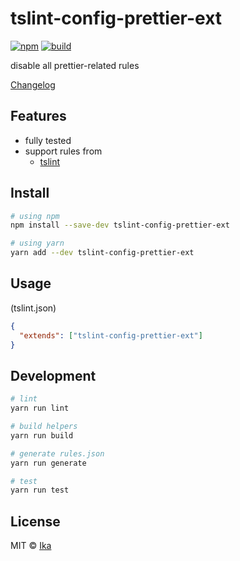 # tslint-config-prettier-ext

[![npm](https://img.shields.io/npm/v/tslint-config-prettier-ext.svg)](https://www.npmjs.com/package/tslint-config-prettier-ext)
[![build](https://img.shields.io/travis/ikatyang/tslint-config-prettier-ext/master.svg)](https://travis-ci.org/ikatyang/tslint-config-prettier-ext/builds)

disable all prettier-related rules

[Changelog](https://github.com/ikatyang/tslint-config-prettier-ext/blob/master/CHANGELOG.md)

## Features

- fully tested
- support rules from
  - [tslint](https://github.com/palantir/tslint)

## Install

```sh
# using npm
npm install --save-dev tslint-config-prettier-ext

# using yarn
yarn add --dev tslint-config-prettier-ext
```

## Usage

(tslint.json)

```json
{
  "extends": ["tslint-config-prettier-ext"]
}
```

## Development

```sh
# lint
yarn run lint

# build helpers
yarn run build

# generate rules.json
yarn run generate

# test
yarn run test
```

## License

MIT © [Ika](https://github.com/ikatyang)

